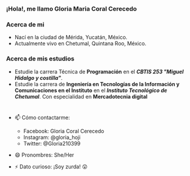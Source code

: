### ¡Hola!, me llamo Gloria Maria Coral Cerecedo

### Acerca de mi

- Nací en la ciudad de Mérida, Yucatán, México.
- Actualmente vivo en Chetumal, Quintana Roo, México.

### Acerca de mis estudios

- Estudie la carrera Técnica de **Programación** en el ***CBTIS 253 "Miguel Hidalgo y costilla"***.
- Estudie la carrera de **Ingeniería en Tecnologías de la Información y Comunicaciones en el Instituto** en el ***Instituto Tecnológico de Chetumal***. Con especialidad en **Mercadotecnia digital**

#

- 📫 Cómo contactarme: 
  - Facebook: Gloria Coral Cerecedo
  - Instagram: @gloria_hoji
  - Twitter: @Gloria210399
 
 - 😄 Pronombres: She/Her

- ⚡ Dato curioso: ¡Soy zurda! :astonished:

<!--
**GloriaCoralCerecedo/GloriaCoralCerecedo** is a ✨ _special_ ✨ repository because its `README.md` (this file) appears on your GitHub profile.

Here are some ideas to get you started:

- 🔭 I’m currently working on ...
- 🌱 I’m currently learning ...
- 👯 I’m looking to collaborate on ...
- 🤔 I’m looking for help with ...
- 💬 Ask me about ...
- 📫 How to reach me: ...
- 😄 Pronouns: ...
- ⚡ Fun fact: ...
-->
